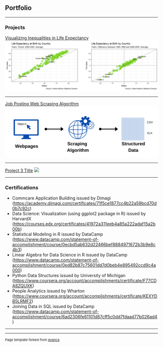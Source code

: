 ## Portfolio

---

### Projects 

[Visualizing Inequalities in Life Expectancy](/sample_page)
<img src="images/lifeexp.png?raw=true"/>

---
[Job Posting Web Scraping Algorithm](/pdf/sample_presentation.pdf)
<img src="images/webscr.png?raw=true"/>

---
[Project 3 Title](http://example.com/)
<img src="images/dummy_thumbnail.jpg?raw=true"/>

---

### Certifications

- Commcare Application Building issued by Dimagi (https://academy.dimagi.com/certificates/71f5ce1877cc4b22a59bcd70d0b7c92c)
- Data Science: Visualization (using ggplot2 package in R) issued by HarvardX (https://courses.edx.org/certificates/41972a311eeb4a85a222adaf15a2b00b)
- Statistical Modeling in R issued by DataCamp (https://www.datacamp.com/statement-of-accomplishment/course/0ecbd5ab632d22466bef8884971672b3b9e8c4b3)
- Linear Algebra for Data Science in R issued by DataCamp (https://www.datacamp.com/statement-of-accomplishment/course/0ed82b87c75601dd7d0beb4e895492ccd9c4a000)
- Python Data Structures issued by University of Michigan (https://www.coursera.org/account/accomplishments/certificate/F77CDA8ZQUXK)
- People Analytics issued by Wharton (https://www.coursera.org/account/accomplishments/certificate/KEXYDB5LRMF2)
- Joining Data in SQL issued by DataCamp (https://www.datacamp.com/statement-of-accomplishment/course/6ad2306fe61101d87cff5c0dd7fdaad77b026ad4)

---




---
<p style="font-size:11px">Page template forked from <a href="https://github.com/evanca/quick-portfolio">evanca</a></p>
<!-- Remove above link if you don't want to attibute -->
